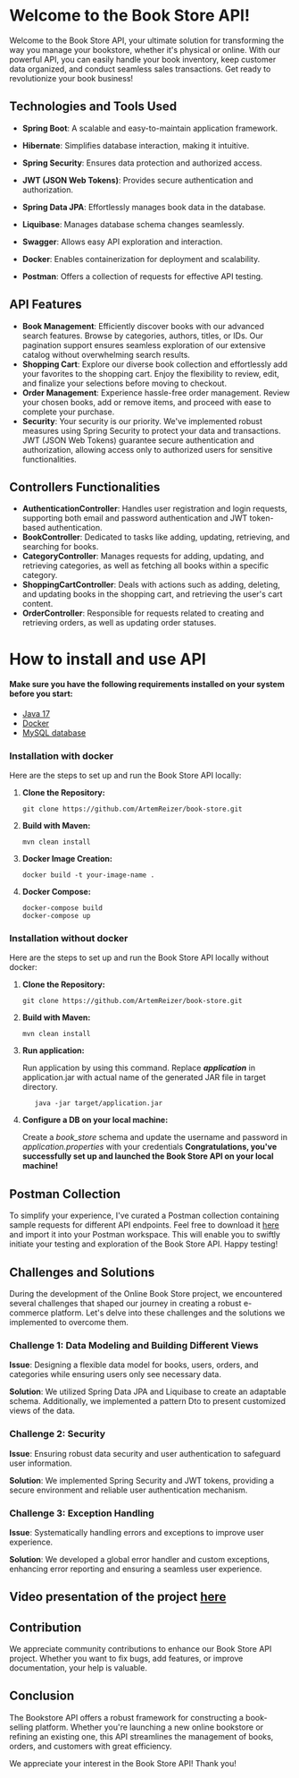 # Welcome to the Book Store API!
Welcome to the Book Store API, your ultimate solution for transforming the way you manage your bookstore, whether it's physical or online. With our powerful API, you can easily handle your book inventory, keep customer data organized, and conduct seamless sales transactions. Get ready to revolutionize your book business!

## Technologies and Tools Used
- **Spring Boot**: A scalable and easy-to-maintain application framework.
- **Hibernate**: Simplifies database interaction, making it intuitive.
- **Spring Security**: Ensures data protection and authorized access.
- **JWT (JSON Web Tokens)**: Provides secure authentication and authorization.
- **Spring Data JPA**: Effortlessly manages book data in the database.

- **Liquibase**: Manages database schema changes seamlessly.
- **Swagger**: Allows easy API exploration and interaction.
- **Docker**: Enables containerization for deployment and scalability.
- **Postman**: Offers a collection of requests for effective API testing.

## API Features
- **Book Management**: Efficiently discover books with our advanced search features. Browse by categories, authors, titles, or IDs. Our pagination support ensures seamless exploration of our extensive catalog without overwhelming search results. 
- **Shopping Cart**: Explore our diverse book collection and effortlessly add your favorites to the shopping cart. Enjoy the flexibility to review, edit, and finalize your selections before moving to checkout.
- **Order Management**: Experience hassle-free order management. Review your chosen books, add or remove items, and proceed with ease to complete your purchase.
- **Security**: Your security is our priority. We've implemented robust measures using Spring Security to protect your data and transactions. JWT (JSON Web Tokens) guarantee secure authentication and authorization, allowing access only to authorized users for sensitive functionalities.

## Controllers Functionalities

- **AuthenticationController**: Handles user registration and login requests, supporting both email and password authentication and JWT token-based authentication.
- **BookController**: Dedicated to tasks like adding, updating, retrieving, and searching for books.
- **CategoryController**: Manages requests for adding, updating, and retrieving categories, as well as fetching all books within a specific category.
- **ShoppingCartController**: Deals with actions such as adding, deleting, and updating books in the shopping cart, and retrieving the user's cart content.
- **OrderController**: Responsible for requests related to creating and retrieving orders, as well as updating order statuses.

# How to install and use API

#### Make sure you have the following requirements installed on your system before you start:
- [Java 17](https://www.oracle.com/java/technologies/javase/jdk17-archive-downloads.html)
- [Docker](https://docs.docker.com/get-docker/)
- [MySQL database](https://www.mysql.com/downloads/)

### Installation with docker

Here are the steps to set up and run the Book Store API locally:

1. **Clone the Repository:**

      ```shell
      git clone https://github.com/ArtemReizer/book-store.git
      ```
2. **Build with Maven:**
   ```shell
   mvn clean install
   ```
3. **Docker Image Creation:**
   ```shell
   docker build -t your-image-name .
   ```
4. **Docker Compose:**
   ```shell
   docker-compose build
   docker-compose up
   ```
   
### Installation without docker

Here are the steps to set up and run the Book Store API locally without docker:

1. **Clone the Repository:**
      ```shell
      git clone https://github.com/ArtemReizer/book-store.git
      ```
2. **Build with Maven:**
   ```shell
   mvn clean install
   ```
3. **Run application:**

   Run application by using this command. Replace ***application*** in application.jar with actual name of the generated JAR file in target directory.
   ```shell 
      java -jar target/application.jar
   ```
4. **Configure a DB on your local machine:**

   Create a *book_store* schema and update the username and password in *application.properties* with your credentials
      **Congratulations, you've successfully set up and launched the Book Store API on your local machine!**

## Postman Collection

To simplify your experience, I've curated a Postman collection containing sample requests for different API endpoints. Feel free to download it [here](Book%20Store.postman_collection.json) and import it into your Postman workspace. This will enable you to swiftly initiate your testing and exploration of the Book Store API. Happy testing!

## Challenges and Solutions

During the development of the Online Book Store project, we encountered several challenges that shaped our journey in creating a robust e-commerce platform. Let's delve into these challenges and the solutions we implemented to overcome them.

### Challenge 1: Data Modeling and Building Different Views

**Issue**: Designing a flexible data model for books, users, orders, and categories while ensuring users only see necessary data.

**Solution**: We utilized Spring Data JPA and Liquibase to create an adaptable schema. Additionally, we implemented a pattern Dto to present customized views of the data.

### Challenge 2: Security

**Issue**: Ensuring robust data security and user authentication to safeguard user information.

**Solution**: We implemented Spring Security and JWT tokens, providing a secure environment and reliable user authentication mechanism.

### Challenge 3: Exception Handling

**Issue**: Systematically handling errors and exceptions to improve user experience.

**Solution**: We developed a global error handler and custom exceptions, enhancing error reporting and ensuring a seamless user experience.

## Video presentation of the project [here](https://www.loom.com/share/9b42f2edb5394992aa39f8715dd2c467?sid=ccf1222b-12fd-4e6e-a746-c32ffa940a21) 

## Contribution

We appreciate community contributions to enhance our Book Store API project. Whether you want to fix bugs, add features, or improve documentation, your help is valuable.

## Conclusion

The Bookstore API offers a robust framework for constructing a book-selling platform. Whether you're launching a new online bookstore or refining an existing one, this API streamlines the management of books, orders, and customers with great efficiency.

We appreciate your interest in the Book Store API! Thank you!
